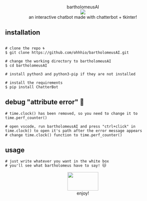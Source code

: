 <p align=center>
  <br>bartholomeusAI</br>
  <img border-top:10px; src="https://i.imgur.com/8VhDMdu.png"/>
<br>
  <span>an interactive chatbot made with chatterbot + tkinter!
  <br>
</p>
  
  ## installation

```console

# clone the repo 🌀
$ git clone https://github.com/ohhhio/bartholomeusAI.git

# change the working directory to bartholomeusAI
$ cd bartholomeusAI

# install python3 and python3-pip if they are not installed

# install the requirements 
$ pip install ChatterBot
```

  ## debug "attribute error" 👾
```console
# time.clock() has been removed, so you need to change it to time.perf_counter()

# open vscode, run bartholomeusAI and press "ctrl+click" in time.clock() to open it's path after the error message appears
# change time.clock() function to time.perf_counter()
```

  ## usage
``` 
# just write whatever you want in the white box
# you'll see what bartholomeus have to say! 🐱 
```

<p align=center>
  <img src="https://i.imgur.com/hQbeGJG.png" width="100" height="60">
<br>
  <span>enjoy!
  <br>
</p>
